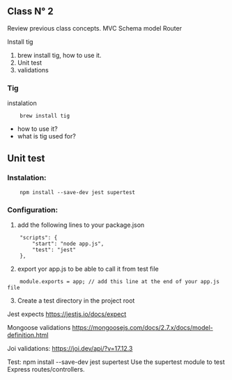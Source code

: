 ## Class N° 2
Review previous class concepts.
MVC
Schema model
Router

Install tig
1. brew install tig, how to use it.
2. Unit test
3. validations

### Tig
instalation
```
    brew install tig
```
* how to use it?
* what is tig used for?
  
## Unit test

### Instalation:
```
    npm install --save-dev jest supertest
```
### Configuration:
1. add the following lines to your package.json

```
    "scripts": {
        "start": "node app.js",
        "test": "jest"
    },
```
2. export yor app.js to be able to call it from test file
```
    module.exports = app; // add this line at the end of your app.js file
```
3. Create a test directory in the project root


Jest expects
https://jestjs.io/docs/expect

Mongoose validations
https://mongoosejs.com/docs/2.7.x/docs/model-definition.html

Joi validations:
https://joi.dev/api/?v=17.12.3

Test:
npm install --save-dev jest supertest
Use the supertest module to test Express routes/controllers.